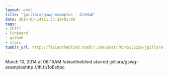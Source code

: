 ```yaml
---
layout: post
title: "jpillora/gswg-examples · GitHub"
date: 2014-03-14T11:33:22+01:00
tags:
- IFTTT
- Pinboard
- github
- stars
tumblr_url: http://fabiantheblind.tumblr.com/post/79545132250/jpillora-gswg-examples-github
---
```

March 10, 2014 at 08:15AM
fabiantheblind starred jpillora/gswg-exampleshttp://ift.tt/1oEshpc
